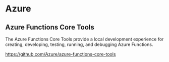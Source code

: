 # Azure

## Azure Functions Core Tools

The Azure Functions Core Tools provide a local development experience for creating, developing, testing, running, and debugging Azure Functions.

<https://github.com/Azure/azure-functions-core-tools>
